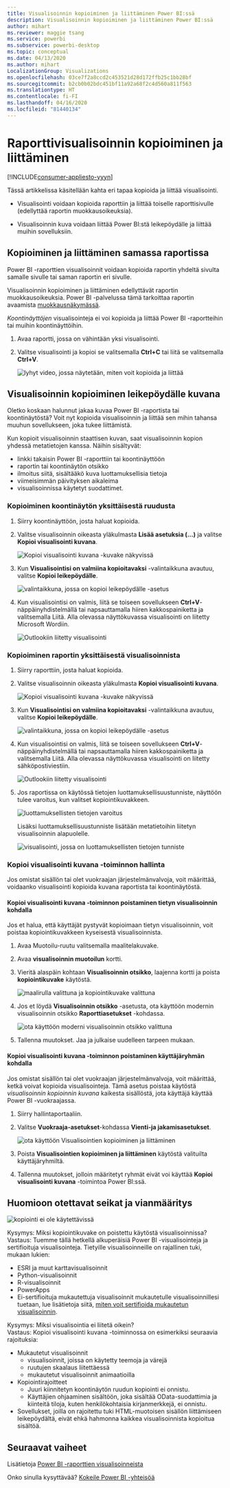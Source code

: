 ```yaml
---
title: Visualisoinnin kopioiminen ja liittäminen Power BI:ssä
description: Visualisoinnin kopioiminen ja liittäminen Power BI:ssä
author: mihart
ms.reviewer: maggie tsang
ms.service: powerbi
ms.subservice: powerbi-desktop
ms.topic: conceptual
ms.date: 04/13/2020
ms.author: mihart
LocalizationGroup: Visualizations
ms.openlocfilehash: 03ce7f2a8ccd2c453521d28d172ffb25c1bb28bf
ms.sourcegitcommit: b2cb0b02bdc451bf11a92a68f2c4d560a811f563
ms.translationtype: HT
ms.contentlocale: fi-FI
ms.lasthandoff: 04/16/2020
ms.locfileid: "81440134"
---
```

# <a name="copy-and-paste-a-report-visualization"></a>Raporttivisualisoinnin kopioiminen ja liittäminen

[!INCLUDE[consumer-appliesto-yyyn](../includes/consumer-appliesto-yyyn.md)]

Tässä artikkelissa käsitellään kahta eri tapaa kopioida ja liittää visualisointi. 
* Visualisointi voidaan kopioida raporttiin ja liittää toiselle raporttisivulle (edellyttää raportin muokkausoikeuksia).

* Visualisoinnin kuva voidaan liittää Power BI:stä leikepöydälle ja liittää muihin sovelluksiin.

## <a name="copy-and-paste-within-the-same-report"></a>Kopioiminen ja liittäminen samassa raportissa
Power BI -raporttien visualisoinnit voidaan kopioida raportin yhdeltä sivulta samalle sivulle tai saman raportin eri sivulle. 

Visualisoinnin kopioiminen ja liittäminen edellyttävät raportin muokkausoikeuksia. Power BI -palvelussa tämä tarkoittaa raportin avaamista [muokkausnäkymässä](../consumer/end-user-reading-view.md). 

*Koontinäyttöjen* visualisointeja ei voi kopioida ja liittää Power BI -raportteihin tai muihin koontinäyttöihin.

1. Avaa raportti, jossa on vähintään yksi visualisointi.  

2. Valitse visualisointi ja kopioi se valitsemalla **Ctrl+C** tai liitä se valitsemalla **Ctrl+V**.      

   ![lyhyt video, jossa näytetään, miten voit kopioida ja liittää](media/power-bi-visualization-copy-paste/copypasteviznew.gif)


## <a name="copy-a-visual-as-an-image-to-your-clipboard"></a>Visualisoinnin kopioiminen leikepöydälle kuvana

Oletko koskaan halunnut jakaa kuvaa Power BI -raportista tai koontinäytöstä? Voit nyt kopioida visualisoinnin ja liittää sen mihin tahansa muuhun sovellukseen, joka tukee liittämistä. 

Kun kopioit visualisoinnin staattisen kuvan, saat visualisoinnin kopion yhdessä metatietojen kanssa. Näihin sisältyvät:
* linkki takaisin Power BI -raporttiin tai koontinäyttöön
* raportin tai koontinäytön otsikko
* ilmoitus siitä, sisältääkö kuva luottamuksellisia tietoja
* viimeisimmän päivityksen aikaleima
* visualisoinnissa käytetyt suodattimet.

### <a name="copy-from-a-dashboard-tile"></a>Kopioiminen koontinäytön yksittäisestä ruudusta

1. Siirry koontinäyttöön, josta haluat kopioida.

2. Valitse visualisoinnin oikeasta yläkulmasta **Lisää asetuksia (...)** ja valitse **Kopioi visualisointi kuvana**. 

    ![Kopioi visualisointi kuvana -kuvake näkyvissä](media/power-bi-visualization-copy-paste/power-bi-copy-dashboard.png)

3. Kun **Visualisointisi on valmiina kopioitavaksi** -valintaikkuna avautuu, valitse **Kopioi leikepöydälle**.

    ![valintaikkuna, jossa on kopioi leikepöydälle -asetus](media/power-bi-visualization-copy-paste/power-bi-copied.png)

4. Kun visualisointisi on valmis, liitä se toiseen sovellukseen **Ctrl+V**-näppäinyhdistelmällä tai napsauttamalla hiiren kakkospainiketta ja valitsemalla Liitä. Alla olevassa näyttökuvassa visualisointi on liitetty Microsoft Wordiin. 

    ![Outlookiin liitetty visualisointi](media/power-bi-visualization-copy-paste/power-bi-paste-word.png)

### <a name="copy-from-a-report-visual"></a>Kopioiminen raportin yksittäisestä visualisoinnista 

1. Siirry raporttiin, josta haluat kopioida.

2. Valitse visualisoinnin oikeasta yläkulmasta **Kopioi visualisointi kuvana**. 

    ![Kopioi visualisointi kuvana -kuvake näkyvissä](media/power-bi-visualization-copy-paste/power-bi-copy-icon.png)

3. Kun **Visualisointisi on valmiina kopioitavaksi** -valintaikkuna avautuu, valitse **Kopioi leikepöydälle**.

    ![valintaikkuna, jossa on kopioi leikepöydälle -asetus](media/power-bi-visualization-copy-paste/power-bi-copied.png)


4. Kun visualisointisi on valmis, liitä se toiseen sovellukseen **Ctrl+V**-näppäinyhdistelmällä tai napsauttamalla hiiren kakkospainiketta ja valitsemalla Liitä. Alla olevassa näyttökuvassa visualisointi on liitetty sähköpostiviestiin.

    ![Outlookiin liitetty visualisointi](media/power-bi-visualization-copy-paste/power-bi-copy-email.png)

5. Jos raportissa on käytössä tietojen luottamuksellisuustunniste, näyttöön tulee varoitus, kun valitset kopiointikuvakkeen.  

    ![luottamuksellisten tietojen varoitus](media/power-bi-visualization-copy-paste/power-bi-sensitive.png)

    Lisäksi luottamuksellisuustunniste lisätään metatietoihin liitetyn visualisoinnin alapuolelle. 

    ![visualisointi, jossa on luottamuksellisten tietojen tunniste](media/power-bi-visualization-copy-paste/power-bi-confidential.png)

### <a name="manage-use-of-copying-a-visual-as-an-image"></a>Kopioi visualisointi kuvana -toiminnon hallinta
Jos omistat sisällön tai olet vuokraajan järjestelmänvalvoja, voit määrittää, voidaanko visualisointi kopioida kuvana raportista tai koontinäytöstä.

#### <a name="disable-copy-as-an-image-for-a-specific-visual"></a>Kopioi visualisointi kuvana -toiminnon poistaminen tietyn visualisoinnin kohdalla
Jos et halua, että käyttäjät pystyvät kopioimaan tietyn visualisoinnin, voit poistaa kopiointikuvakkeen kyseisestä visualisoinnista.
1. Avaa Muotoilu-ruutu valitsemalla maalitelakuvake. 

1. Avaa **visualisoinnin muotoilun** kortti.
1. Vieritä alaspäin kohtaan **Visualisoinnin otsikko**, laajenna kortti ja poista **kopiointikuvake** käytöstä.

    ![maalirulla valittuna ja kopiointikuvake valittuna](media/power-bi-visualization-copy-paste/power-bi-visual-header.png)

1. Jos et löydä **Visualisoinnin otsikko** -asetusta, ota käyttöön modernin visualisoinnin otsikko **Raporttiasetukset** -kohdassa. 

    ![ota käyttöön moderni visualisoinnin otsikko valittuna](media/power-bi-visualization-copy-paste/power-bi-use-modern.png)

1. Tallenna muutokset. Jaa ja julkaise uudelleen tarpeen mukaan.

#### <a name="disable-copy-as-an-image-for-a-group-of-users"></a>Kopioi visualisointi kuvana -toiminnon poistaminen käyttäjäryhmän kohdalla

Jos omistat sisällön tai olet vuokraajan järjestelmänvalvoja, voit määrittää, ketkä voivat kopioida visualisointeja. Tämä asetus poistaa käytöstä *visualisoinnin kopioinnin kuvana* kaikesta sisällöstä, jota käyttäjä käyttää Power BI -vuokraajassa.
  
1. Siirry hallintaportaaliin.

1. Valitse **Vuokraaja-asetukset**-kohdassa **Vienti-ja jakamisasetukset**. 

    ![ota käyttöön Visualisointien kopioiminen ja liittäminen](media/power-bi-visualization-copy-paste/power-bi-enable.png)

1. Poista **Visualisointien kopioiminen ja liittäminen** käytöstä valituilta käyttäjäryhmiltä. 

1. Tallenna muutokset, jolloin määritetyt ryhmät eivät voi käyttää **Kopioi visualisointi kuvana** -toimintoa Power BI:ssä. 
  

## <a name="considerations-and-troubleshooting"></a>Huomioon otettavat seikat ja vianmääritys

   ![kopiointi ei ole käytettävissä](media/power-bi-visualization-copy-paste/power-bi-copy-grey.png)


Kysymys: Miksi kopiointikuvake on poistettu käytöstä visualisoinnissa?    
Vastaus: Tuemme tällä hetkellä alkuperäisiä Power BI -visualisointeja ja sertifioituja visualisointeja. Tietyille visualisoinneille on rajallinen tuki, mukaan lukien: 
- ESRI ja muut karttavisualisoinnit 
- Python-visualisoinnit 
- R-visualisoinnit 
- PowerApps 
- Ei-sertifioituja mukautettuja visualisoinnit mukautetulle visualisoinnillesi tuetaan, lue lisätietoja siitä, [miten voit sertifioida mukautetun visualisoinnin](../developer/visuals/power-bi-custom-visuals-certified.md). 


Kysymys: Miksi visualisointia ei liitetä oikein?    
Vastaus: Kopioi visualisointi kuvana -toiminnossa on esimerkiksi seuraavia rajoituksia: 
- Mukautetut visualisoinnit 
    - visualisoinnit, joissa on käytetty teemoja ja värejä 
    - ruutujen skaalaus liitettäessä 
    - mukautetut visualisoinnit animaatioilla 
- Kopiointirajoitteet 
    - Juuri kiinnitetyn koontinäytön ruudun kopiointi ei onnistu. 
    - Käyttäjien ohjaaminen sisältöön, joka sisältää OData-suodattimia ja kiinteitä tiloja, kuten henkilökohtaisia kirjanmerkkejä, ei onnistu. 
- Sovellukset, joilla on rajoitettu tuki HTML-muotoisen sisällön liittämiseen leikepöydältä, eivät ehkä hahmonna kaikkea visualisoinnista kopioitua sisältöä. 



## <a name="next-steps"></a>Seuraavat vaiheet
Lisätietoja [Power BI -raporttien visualisoinneista](power-bi-report-visualizations.md)

Onko sinulla kysyttävää? [Kokeile Power BI -yhteisöä](https://community.powerbi.com/)

